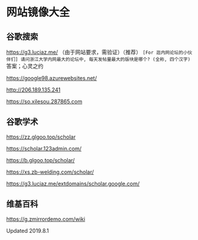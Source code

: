 # 网站镜像大全

## 谷歌搜索

https://g3.luciaz.me/
（由于网站要求，需验证）（推荐）
`
[For 逛内网论坛的小伙伴们]
请问浙江大学内网最大的论坛中, 每天发帖量最大的版块是哪个?
(全称, 四个汉字)
`
答案；心灵之约

https://google98.azurewebsites.net/

http://206.189.135.241

https://so.xilesou.287865.com

## 谷歌学术

https://zz.glgoo.top/scholar

https://scholar.123admin.com/

https://b.glgoo.top/scholar/

https://xs.zb-welding.com/scholar/

https://g3.luciaz.me/extdomains/scholar.google.com/

## 维基百科

https://g.zmirrordemo.com/wiki

Updated 2019.8.1
